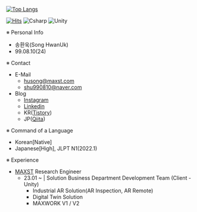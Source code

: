 [![Top Langs](https://github-readme-stats.vercel.app/api/top-langs/?username=ugee0810)](https://github.com/anuraghazra/github-readme-stats)

[![Hits](https://hits.seeyoufarm.com/api/count/incr/badge.svg?url=https%3A%2F%2Fgithub.com%2FUgee0810%2Fhit-counter&count_bg=%23626262&title_bg=%23000000&icon=github.svg&icon_color=%23FFFFFF&title=Ugee0810&edge_flat=false)](https://hits.seeyoufarm.com)
![Csharp](https://img.shields.io/badge/C＃-000000?style=flat-square&logo=Csharp&logoColor=white)
![Unity](https://img.shields.io/badge/Unity-000000?style=flat-square&logo=Unity&logoColor=white)

※ Personal Info
- 송환욱(Song HwanUk)
- 99.08.10(24)

※ Contact
- E-Mail
  - husong@maxst.com
  - shu990810@naver.com
- Blog
  - [Instagram](https://www.instagram.com/uk.2___/)
  - [Linkedin](https://www.linkedin.com/in/hwanuk-song-6781092b0/)
  - KR([Tistory](https://sugar0810.tistory.com/))
  - JP([Qiita](https://qiita.com/sugar0810))

※ Command of a Language
- Korean[Native]
- Japanese[High], JLPT N1(2022.1)

※ Experience
- [MAXST](https://maxst.com/) Research Engineer
  - 23.01 ~ | Solution Business Department Development Team (Client - Unity)
    - Industrial AR Solution(AR Inspection, AR Remote)
    - Digital Twin Solution
    - MAXWORK V1 / V2

